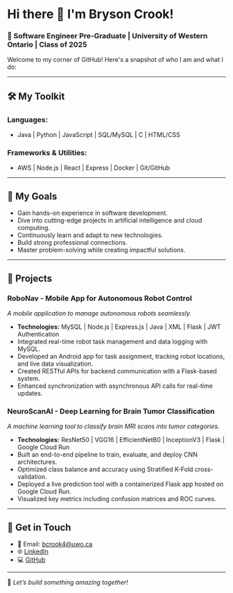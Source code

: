 # Hi there 👋 I'm Bryson Crook!  
### 🚀 Software Engineer Pre-Graduate | University of Western Ontario | Class of 2025  

Welcome to my corner of GitHub! Here's a snapshot of who I am and what I do:  

---

## 🛠️ **My Toolkit**
### **Languages:**  
- Java | Python | JavaScript | SQL/MySQL | C | HTML/CSS  

### **Frameworks & Utilities:**  
- AWS | Node.js | React | Express | Docker | Git/GitHub  

---

## 🌱 **My Goals**
- Gain hands-on experience in software development.
- Dive into cutting-edge projects in artificial intelligence and cloud computing.
- Continuously learn and adapt to new technologies.
- Build strong professional connections.
- Master problem-solving while creating impactful solutions.

---

## 🚧 **Projects**  
### **RoboNav - Mobile App for Autonomous Robot Control**  
_A mobile application to manage autonomous robots seamlessly._
- **Technologies:** MySQL | Node.js | Express.js | Java | XML | Flask | JWT Authentication  
- Integrated real-time robot task management and data logging with MySQL.
- Developed an Android app for task assignment, tracking robot locations, and live data visualization.  
- Created RESTful APIs for backend communication with a Flask-based system.  
- Enhanced synchronization with asynchronous API calls for real-time updates.  

### **NeuroScanAI - Deep Learning for Brain Tumor Classification**  
_A machine learning tool to classify brain MRI scans into tumor categories._  
- **Technologies:** ResNet50 | VGG16 | EfficientNetB0 | InceptionV3 | Flask | Google Cloud Run  
- Built an end-to-end pipeline to train, evaluate, and deploy CNN architectures.  
- Optimized class balance and accuracy using Stratified K-Fold cross-validation.  
- Deployed a live prediction tool with a containerized Flask app hosted on Google Cloud Run.  
- Visualized key metrics including confusion matrices and ROC curves.

---

## 🎯 **Get in Touch**  
- 📧 Email: bcrook4@uwo.ca  
- 🌐 [LinkedIn](https://www.linkedin.com/in/bryson-crook-b74874272)  
- 💻 [GitHub](https://github.com/CrooBrys?tab=repositories)

---

📘 _Let’s build something amazing together!_  
